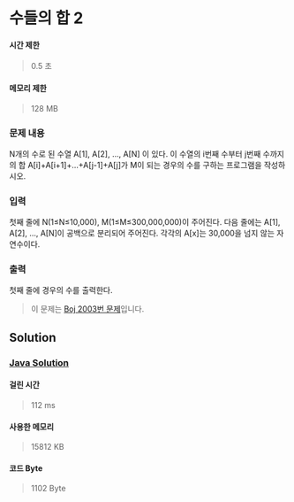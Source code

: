 # 수들의 합 2


#### 시간 제한


> 0.5 초


#### 메모리 제한


> 128 MB


### 문제 내용


N개의 수로 된 수열 A[1], A[2], …, A[N] 이 있다. 이 수열의 i번째 수부터 j번째 수까지의 합 A[i]+A[i+1]+…+A[j-1]+A[j]가 M이 되는 경우의 수를 구하는 프로그램을 작성하시오.


### 입력


첫째 줄에 N(1≤N≤10,000), M(1≤M≤300,000,000)이 주어진다. 다음 줄에는 A[1], A[2], …, A[N]이 공백으로 분리되어 주어진다. 각각의 A[x]는 30,000을 넘지 않는 자연수이다.


### 출력


첫째 줄에 경우의 수를 출력한다.


> 이 문제는 [Boj 2003번 문제](https://www.acmicpc.net/problem/2003)입니다.


## Solution


### [Java Solution](./main.java)


#### 걸린 시간


> 112 ms


#### 사용한 메모리


> 15812 KB


#### 코드 Byte


> 1102 Byte
